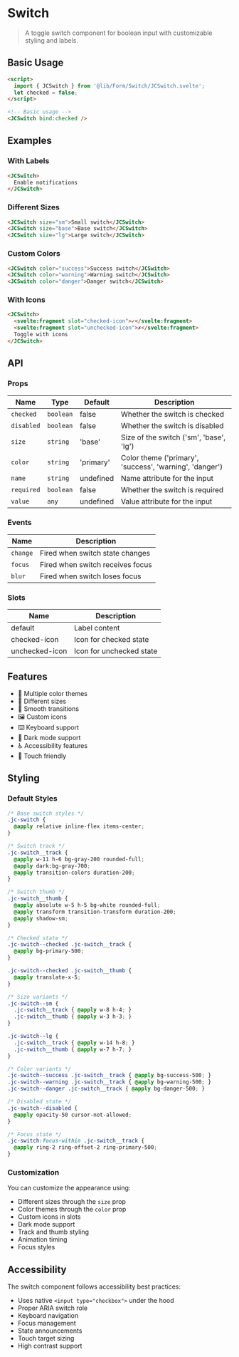 # Switch

> A toggle switch component for boolean input with customizable styling and labels.

## Basic Usage

```html
<script>
  import { JCSwitch } from '@lib/Form/Switch/JCSwitch.svelte';
  let checked = false;
</script>

<!-- Basic usage -->
<JCSwitch bind:checked />
```

## Examples

### With Labels

```html
<JCSwitch>
  Enable notifications
</JCSwitch>
```

### Different Sizes

```html
<JCSwitch size="sm">Small switch</JCSwitch>
<JCSwitch size="base">Base switch</JCSwitch>
<JCSwitch size="lg">Large switch</JCSwitch>
```

### Custom Colors

```html
<JCSwitch color="success">Success switch</JCSwitch>
<JCSwitch color="warning">Warning switch</JCSwitch>
<JCSwitch color="danger">Danger switch</JCSwitch>
```

### With Icons

```html
<JCSwitch>
  <svelte:fragment slot="checked-icon">✓</svelte:fragment>
  <svelte:fragment slot="unchecked-icon">✗</svelte:fragment>
  Toggle with icons
</JCSwitch>
```

## API

### Props

| Name | Type | Default | Description |
|------|------|---------|-------------|
| `checked` | `boolean` | false | Whether the switch is checked |
| `disabled` | `boolean` | false | Whether the switch is disabled |
| `size` | `string` | 'base' | Size of the switch ('sm', 'base', 'lg') |
| `color` | `string` | 'primary' | Color theme ('primary', 'success', 'warning', 'danger') |
| `name` | `string` | undefined | Name attribute for the input |
| `required` | `boolean` | false | Whether the switch is required |
| `value` | `any` | undefined | Value attribute for the input |

### Events

| Name | Description |
|------|-------------|
| `change` | Fired when switch state changes |
| `focus` | Fired when switch receives focus |
| `blur` | Fired when switch loses focus |

### Slots

| Name | Description |
|------|-------------|
| default | Label content |
| checked-icon | Icon for checked state |
| unchecked-icon | Icon for unchecked state |

## Features

- 🎨 Multiple color themes
- 📏 Different sizes
- 🔄 Smooth transitions
- 🖼️ Custom icons
- ⌨️ Keyboard support
- 🌙 Dark mode support
- ♿ Accessibility features
- 📱 Touch friendly

## Styling

### Default Styles

```css
/* Base switch styles */
.jc-switch {
  @apply relative inline-flex items-center;
}

/* Switch track */
.jc-switch__track {
  @apply w-11 h-6 bg-gray-200 rounded-full;
  @apply dark:bg-gray-700;
  @apply transition-colors duration-200;
}

/* Switch thumb */
.jc-switch__thumb {
  @apply absolute w-5 h-5 bg-white rounded-full;
  @apply transform transition-transform duration-200;
  @apply shadow-sm;
}

/* Checked state */
.jc-switch--checked .jc-switch__track {
  @apply bg-primary-500;
}

.jc-switch--checked .jc-switch__thumb {
  @apply translate-x-5;
}

/* Size variants */
.jc-switch--sm {
  .jc-switch__track { @apply w-8 h-4; }
  .jc-switch__thumb { @apply w-3 h-3; }
}

.jc-switch--lg {
  .jc-switch__track { @apply w-14 h-8; }
  .jc-switch__thumb { @apply w-7 h-7; }
}

/* Color variants */
.jc-switch--success .jc-switch__track { @apply bg-success-500; }
.jc-switch--warning .jc-switch__track { @apply bg-warning-500; }
.jc-switch--danger .jc-switch__track { @apply bg-danger-500; }

/* Disabled state */
.jc-switch--disabled {
  @apply opacity-50 cursor-not-allowed;
}

/* Focus state */
.jc-switch:focus-within .jc-switch__track {
  @apply ring-2 ring-offset-2 ring-primary-500;
}
```

### Customization

You can customize the appearance using:
- Different sizes through the `size` prop
- Color themes through the `color` prop
- Custom icons in slots
- Dark mode support
- Track and thumb styling
- Animation timing
- Focus styles

## Accessibility

The switch component follows accessibility best practices:

- Uses native `<input type="checkbox">` under the hood
- Proper ARIA switch role
- Keyboard navigation
- Focus management
- State announcements
- Touch target sizing
- High contrast support 